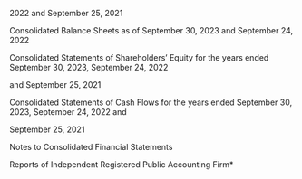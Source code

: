2022 and September 25, 2021

Consolidated Balance Sheets as of September 30, 2023 and September 24, 2022

Consolidated Statements of Shareholders’ Equity for the years ended September 30, 2023, September 24, 2022

and September 25, 2021

Consolidated Statements of Cash Flows for the years ended September 30, 2023, September 24, 2022 and

September 25, 2021

Notes to Consolidated Financial Statements

Reports of Independent Registered Public Accounting Firm*